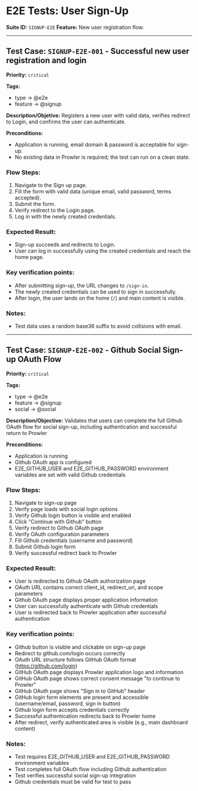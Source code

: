 # E2E Tests: User Sign-Up

**Suite ID:** `SIGNUP-E2E`
**Feature:** New user registration flow.

---

## Test Case: `SIGNUP-E2E-001` - Successful new user registration and login

**Priority:** `critical`

**Tags:**
- type → @e2e
- feature → @signup

**Description/Objetive:** Registers a new user with valid data, verifies redirect to Login, and confirms the user can authenticate.

**Preconditions:**
- Application is running, email domain & password is acceptable for sign-up.
- No existing data in Prowler is required; the test can run on a clean state.

### Flow Steps:
1. Navigate to the Sign up page.
2. Fill the form with valid data (unique email, valid password, terms accepted).
3. Submit the form.
4. Verify redirect to the Login page.
5. Log in with the newly created credentials.

### Expected Result:
- Sign-up succeeds and redirects to Login.
- User can log in successfully using the created credentials and reach the home page.

### Key verification points:
- After submitting sign-up, the URL changes to `/sign-in`.
- The newly created credentials can be used to sign in successfully.
- After login, the user lands on the home (`/`) and main content is visible.

### Notes:
- Test data uses a random base36 suffix to avoid collisions with email.

---

## Test Case: `SIGNUP-E2E-002` - Github Social Sign-up OAuth Flow

**Priority:** `critical`

**Tags:**
- type → @e2e
- feature → @signup
- social → @social

**Description/Objective:** Validates that users can complete the full Github OAuth flow for social sign-up, including authentication and successful return to Prowler

**Preconditions:**
- Application is running 
- Github OAuth app is configured
- E2E_GITHUB_USER and E2E_GITHUB_PASSWORD environment variables are set with valid Github credentials

### Flow Steps:
1. Navigate to sign-up page
2. Verify page loads with social login options
3. Verify Github login button is visible and enabled
4. Click "Continue with Github" button
5. Verify redirect to Github OAuth page
6. Verify OAuth configuration parameters
7. Fill Github credentials (username and password)
8. Submit Github login form
9. Verify successful redirect back to Prowler

### Expected Result:
- User is redirected to Github OAuth authorization page
- OAuth URL contains correct client_id, redirect_uri, and scope parameters
- Github OAuth page displays proper application information
- User can successfully authenticate with Github credentials
- User is redirected back to Prowler application after successful authentication


### Key verification points:
- Github button is visible and clickable on sign-up page
- Redirect to github.com/login occurs correctly
- OAuth URL structure follows GitHub OAuth format (https://github.com/login)
- GitHub OAuth page displays Prowler application logo and information
- GitHub OAuth page shows correct consent message "to continue to Prowler"
- GitHub OAuth page shows "Sign in to GitHub" header
- GitHub login form elements are present and accessible (username/email, password, sign in button)
- Github login form accepts credentials correctly
- Successful authentication redirects back to Prowler home
- After redirect, verify authenticated area is visible (e.g., main dashboard content)

### Notes:
- Test requires E2E_GITHUB_USER and E2E_GITHUB_PASSWORD environment variables
- Test completes full OAuth flow including Github authentication
- Test verifies successful social sign-up integration
- Github credentials must be valid for test to pass


